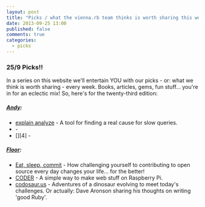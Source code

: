 ```yaml
---
layout: post
title: "Picks / what the vienna.rb team thinks is worth sharing this week"
date: 2013-09-25 13:00
published: false
comments: true
categories:
  - picks
---
```


### 25/9 Picks!!

In a series on this website we'll entertain YOU with our picks - or: what we think is worth sharing - every week.
Books, articles, gems, fun stuff... you're in for an eclectic mix! So, here's for the twenty-third edition:

##### [Andy][1]:
  - [explain analyze][2] - A tool for finding a real cause for slow queries.
  - [][3] - 
  - [][4] - 
  
##### [Floor][5]:
  - [Eat, sleep, commit][6] - How challenging yourself to contributing to open source every day changes your life... for the better!
  - [CODER][7] - A simple way to make web stuff on Raspberry Pi.
  - [codosaur.us][8] - Adventures of a dinosaur evolving to meet today's challenges. Or actually: Dave Aronson sharing his thoughts on writing 'good Ruby'. 
  
[1]: http://www.twitter.com/pxlpnk
[2]: http://explain.depesz.com/
[3]:
[4]:
[5]: http://www.twitter.com/floordrees
[6]: https://ryanseys.com/blog/177-days-of-github/
[7]: http://googlecreativelab.github.io/coder/
[8]: http://blog.codosaur.us/
